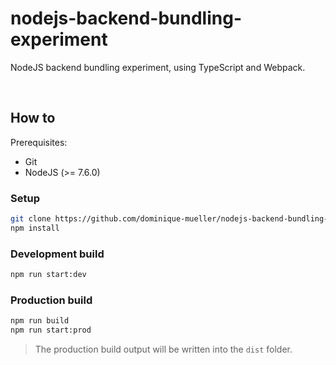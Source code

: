# nodejs-backend-bundling-experiment

NodeJS backend bundling experiment, using TypeScript and Webpack.

<br>

## How to

Prerequisites:

- Git
- NodeJS (>= 7.6.0)

### Setup

``` bash
git clone https://github.com/dominique-mueller/nodejs-backend-bundling-experiment.git
npm install
```

### Development build

``` bash
npm run start:dev
```

### Production build

``` bash
npm run build
npm run start:prod
```

> The production build output will be written into the `dist` folder.
